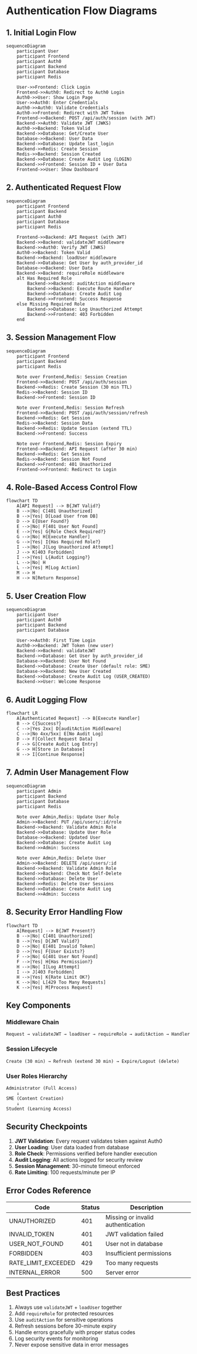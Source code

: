 # Authentication Flow Diagrams

## 1. Initial Login Flow

```mermaid
sequenceDiagram
    participant User
    participant Frontend
    participant Auth0
    participant Backend
    participant Database
    participant Redis

    User->>Frontend: Click Login
    Frontend->>Auth0: Redirect to Auth0 Login
    Auth0->>User: Show Login Page
    User->>Auth0: Enter Credentials
    Auth0->>Auth0: Validate Credentials
    Auth0->>Frontend: Redirect with JWT Token
    Frontend->>Backend: POST /api/auth/session (with JWT)
    Backend->>Auth0: Validate JWT (JWKS)
    Auth0->>Backend: Token Valid
    Backend->>Database: Get/Create User
    Database->>Backend: User Data
    Backend->>Database: Update last_login
    Backend->>Redis: Create Session
    Redis->>Backend: Session Created
    Backend->>Database: Create Audit Log (LOGIN)
    Backend->>Frontend: Session ID + User Data
    Frontend->>User: Show Dashboard
```

## 2. Authenticated Request Flow

```mermaid
sequenceDiagram
    participant Frontend
    participant Backend
    participant Auth0
    participant Database
    participant Redis

    Frontend->>Backend: API Request (with JWT)
    Backend->>Backend: validateJWT middleware
    Backend->>Auth0: Verify JWT (JWKS)
    Auth0->>Backend: Token Valid
    Backend->>Backend: loadUser middleware
    Backend->>Database: Get User by auth_provider_id
    Database->>Backend: User Data
    Backend->>Backend: requireRole middleware
    alt Has Required Role
        Backend->>Backend: auditAction middleware
        Backend->>Backend: Execute Route Handler
        Backend->>Database: Create Audit Log
        Backend->>Frontend: Success Response
    else Missing Required Role
        Backend->>Database: Log Unauthorized Attempt
        Backend->>Frontend: 403 Forbidden
    end
```

## 3. Session Management Flow

```mermaid
sequenceDiagram
    participant Frontend
    participant Backend
    participant Redis

    Note over Frontend,Redis: Session Creation
    Frontend->>Backend: POST /api/auth/session
    Backend->>Redis: Create Session (30 min TTL)
    Redis->>Backend: Session ID
    Backend->>Frontend: Session ID

    Note over Frontend,Redis: Session Refresh
    Frontend->>Backend: POST /api/auth/session/refresh
    Backend->>Redis: Get Session
    Redis->>Backend: Session Data
    Backend->>Redis: Update Session (extend TTL)
    Backend->>Frontend: Success

    Note over Frontend,Redis: Session Expiry
    Frontend->>Backend: API Request (after 30 min)
    Backend->>Redis: Get Session
    Redis->>Backend: Session Not Found
    Backend->>Frontend: 401 Unauthorized
    Frontend->>Frontend: Redirect to Login
```

## 4. Role-Based Access Control Flow

```mermaid
flowchart TD
    A[API Request] --> B{JWT Valid?}
    B -->|No| C[401 Unauthorized]
    B -->|Yes| D[Load User from DB]
    D --> E{User Found?}
    E -->|No| F[401 User Not Found]
    E -->|Yes| G{Role Check Required?}
    G -->|No| H[Execute Handler]
    G -->|Yes| I{Has Required Role?}
    I -->|No| J[Log Unauthorized Attempt]
    J --> K[403 Forbidden]
    I -->|Yes| L{Audit Logging?}
    L -->|No| H
    L -->|Yes| M[Log Action]
    M --> H
    H --> N[Return Response]
```

## 5. User Creation Flow

```mermaid
sequenceDiagram
    participant User
    participant Auth0
    participant Backend
    participant Database

    User->>Auth0: First Time Login
    Auth0->>Backend: JWT Token (new user)
    Backend->>Backend: validateJWT
    Backend->>Database: Get User by auth_provider_id
    Database->>Backend: User Not Found
    Backend->>Database: Create User (default role: SME)
    Database->>Backend: New User Created
    Backend->>Database: Create Audit Log (USER_CREATED)
    Backend->>User: Welcome Response
```

## 6. Audit Logging Flow

```mermaid
flowchart LR
    A[Authenticated Request] --> B[Execute Handler]
    B --> C{Success?}
    C -->|Yes 2xx| D[auditAction Middleware]
    C -->|No 4xx/5xx| E[No Audit Log]
    D --> F[Collect Request Data]
    F --> G[Create Audit Log Entry]
    G --> H[Store in Database]
    H --> I[Continue Response]
```

## 7. Admin User Management Flow

```mermaid
sequenceDiagram
    participant Admin
    participant Backend
    participant Database
    participant Redis

    Note over Admin,Redis: Update User Role
    Admin->>Backend: PUT /api/users/:id/role
    Backend->>Backend: Validate Admin Role
    Backend->>Database: Update User Role
    Database->>Backend: Updated User
    Backend->>Database: Create Audit Log
    Backend->>Admin: Success

    Note over Admin,Redis: Delete User
    Admin->>Backend: DELETE /api/users/:id
    Backend->>Backend: Validate Admin Role
    Backend->>Backend: Check Not Self-Delete
    Backend->>Database: Delete User
    Backend->>Redis: Delete User Sessions
    Backend->>Database: Create Audit Log
    Backend->>Admin: Success
```

## 8. Security Error Handling Flow

```mermaid
flowchart TD
    A[Request] --> B{JWT Present?}
    B -->|No| C[401 Unauthorized]
    B -->|Yes| D{JWT Valid?}
    D -->|No| E[401 Invalid Token]
    D -->|Yes| F{User Exists?}
    F -->|No| G[401 User Not Found]
    F -->|Yes| H{Has Permission?}
    H -->|No| I[Log Attempt]
    I --> J[403 Forbidden]
    H -->|Yes| K{Rate Limit OK?}
    K -->|No| L[429 Too Many Requests]
    K -->|Yes| M[Process Request]
```

## Key Components

### Middleware Chain
```
Request → validateJWT → loadUser → requireRole → auditAction → Handler
```

### Session Lifecycle
```
Create (30 min) → Refresh (extend 30 min) → Expire/Logout (delete)
```

### User Roles Hierarchy
```
Administrator (Full Access)
    ↓
SME (Content Creation)
    ↓
Student (Learning Access)
```

## Security Checkpoints

1. **JWT Validation**: Every request validates token against Auth0
2. **User Loading**: User data loaded from database
3. **Role Check**: Permissions verified before handler execution
4. **Audit Logging**: All actions logged for security review
5. **Session Management**: 30-minute timeout enforced
6. **Rate Limiting**: 100 requests/minute per IP

## Error Codes Reference

| Code | Status | Description |
|------|--------|-------------|
| UNAUTHORIZED | 401 | Missing or invalid authentication |
| INVALID_TOKEN | 401 | JWT validation failed |
| USER_NOT_FOUND | 401 | User not in database |
| FORBIDDEN | 403 | Insufficient permissions |
| RATE_LIMIT_EXCEEDED | 429 | Too many requests |
| INTERNAL_ERROR | 500 | Server error |

## Best Practices

1. Always use `validateJWT` + `loadUser` together
2. Add `requireRole` for protected resources
3. Use `auditAction` for sensitive operations
4. Refresh sessions before 30-minute expiry
5. Handle errors gracefully with proper status codes
6. Log security events for monitoring
7. Never expose sensitive data in error messages
